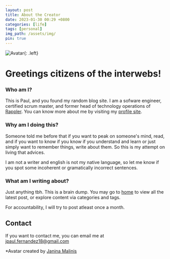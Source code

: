 ```yaml
---
layout: post
title: About the Creator
date: 2023-01-30 00:29 +0800
categories: [life]
tags: [personal]
img_path: /assets/img/
pin: true
---
```


![Avatar](/avatar.png){: .left}
# Greetings citizens of the interwebs!

### Who am I?

This is Paul, and you found my random blog site. I am a sofware engineer, certified scrum master, and former head of technology operations of [Rappler](https://rappler.com).
You can know more about me by visiting my [profile site](https://iam.paulfernandez.dev).

### Why am I doing this?

Someone told me before that if you want to peak on someone's mind, read, and if you want to know if you know if you understand and learn or just simply want to remember things, write about them. So this is my attempt on living that advices.

I am not a writer and english is not my native language, so let me know if you spot some incoherent or gramatically incorrect sentences.

### What am I writing about?

Just anything tbh. This is a brain dump. You may go to [home](https://paulfernandez.dev) to view all the latest post, or explore content via categories and tags. 

For accountability, I will try to post atleast once a month. 

## Contact

If you want to contact me, you can email me at jpaul.fernandez18@gmail.com


*Avatar created by [Janina Malinis](https://janinamalinis.wixsite.com/home)

